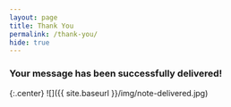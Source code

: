 ```yaml
---
layout: page
title: Thank You
permalink: /thank-you/
hide: true
---
```

<h3 class="center">Your message has been successfully delivered!</h3>

{:.center} 
![]({{ site.baseurl }}/img/note-delivered.jpg)

